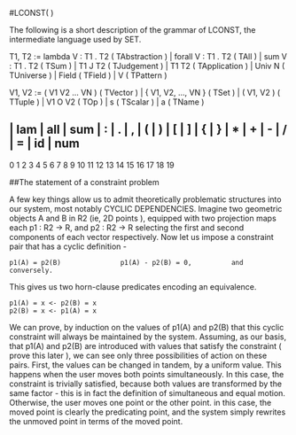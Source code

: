 #LCONST(  )

The following is a short description of the grammar of LCONST, the intermediate language used by SET.


T1, T2      :=      lambda V : T1 . T2              ( TAbstraction )
            |       forall V : T1 . T2              ( TAll )
            |       sum V : T1 . T2                 ( TSum )
            |       T1 J T2                         ( TJudgement )
            |       T1 T2                           ( TApplication )
            |       Univ N                          ( TUniverse )
            |       Field                           ( TField )
            |       V                             	( TPattern )

V1, V2      :=      ( V1 V2 ... VN )                ( TVector )
            |       { V1, V2, ..., VN }             ( TSet )
            |       ( V1, V2 )                      ( TTuple )
            |       V1 O V2                         ( TOp )
            |       s                               ( TScalar )
            |       a                               ( TName )


##      | lam   | all    | sum     | :   | .  | ,     |  (         | )         | [         | ]         | {        | }     | *    | +     | -     | /     | =     | id    | num
0
1
2
3
4
5
6
7
8
9
10
11
12
13
14
15
16
17
18
19













##The statement of a constraint problem

A few key things allow us to admit theoretically problematic structures into our system,
most notably CYCLIC DEPENDENCIES. Imagine two geometric objects A and B in R2 (ie, 2D points ),
equipped with two projection maps each p1 : R2 -> R, and p2 : R2 -> R selecting the first and
second components of each vector respectively. Now let us impose a constraint pair that has a cyclic
definition -

    p1(A) = p2(B)               p1(A) - p2(B) = 0,          and conversely.

This gives us two horn-clause predicates encoding an equivalence.

    p1(A) = x <- p2(B) = x
    p2(B) = x <- p1(A) = x

We can prove, by induction on the values of p1(A) and p2(B) that this cyclic constraint will
always be maintained by the system. Assuming, as our basis, that p1(A) and p2(B) are introduced with values
that satisfy the constraint ( prove this later ), we can see only three possibilities of action on these
pairs. First, the values can be changed in tandem, by a uniform value. This happens when the user moves both points
simultaneously. In this case, the constraint is trivially satisfied, because both values are transformed by the same
factor - this is in fact the definition of simultaneous and equal motion. Otherwise, the user moves one point or the other
point. in this case, the moved point is clearly the predicating point, and the system simply rewrites the unmoved point in
terms of the moved point.